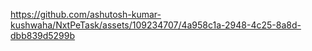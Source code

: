 

https://github.com/ashutosh-kumar-kushwaha/NxtPeTask/assets/109234707/4a958c1a-2948-4c25-8a8d-dbb839d5299b

